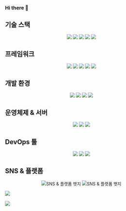 ### Hi there 👋
<!-- 기술 스택 -->
## 기술 스택

<div align="center">
	<img src="https://img.shields.io/badge/Java-007396?style=flat&logo=Java&logoColor=white" />
	<img src="https://img.shields.io/badge/Python-3776AB?style=flat&logo=Python&logoColor=white" />
	<img src="https://img.shields.io/badge/C++-00599C?style=flat&logo=cplusplus&logoColor=white" />
	<img src="https://img.shields.io/badge/C-00599C?style=flat&logo=c&logoColor=white" />
	<img src="https://img.shields.io/badge/Java-F7DF1E?style=flat&logo=javascript&logoColor=white" />
</div>

<!-- 프레임워크 -->
## 프레임워크

<div align="center">
    <!-- 프레임워크 뱃지 예시 -->
	<img src="https://img.shields.io/badge/Spring-6DB33F?style=flat&logo=spring&logoColor=white" />
	<img src="https://img.shields.io/badge/Springboot-6DB33F?style=flat&logo=springboot&logoColor=white" />
	<img src="https://img.shields.io/badge/NodeJs-339933?style=flat&logo=nodedotjs&logoColor=white" />
	<img src="https://img.shields.io/badge/Spring-6DB33F?style=flat&logo=spring&logoColor=white" />
	<img src="https://img.shields.io/badge/FastAPI-009688?style=flat&logo=fastapi&logoColor=white" />
    <!-- 추가 프레임워크 뱃지들 -->
</div>

<!-- 개발 환경 -->
## 개발 환경

<div align="center">
    <!-- 개발 환경 뱃지 예시 -->
    	<img src="https://img.shields.io/badge/Intellij-000000?style=flat&logo=intellijidea&logoColor=white" />
	<img src="https://img.shields.io/badge/VsCode-007ACC?style=flat&logo=visualstudiocode&logoColor=white" />
	<img src="https://img.shields.io/badge/Vim-019733?style=flat&logo=vim&logoColor=white" />
	<img src="https://img.shields.io/badge/Atom-66595C?style=flat&logo=atom&logoColor=white" />
    <!-- 추가 개발 환경 뱃지들 -->
</div>

## 운영체제 & 서버

<div align="center">
    <!-- SNS & 플랫폼 뱃지 예시 -->
   	<img src="https://img.shields.io/badge/Centos-262577?style=flat&logo=centos&logoColor=white" />
    	<img src="https://img.shields.io/badge/Windows-0078D4?style=flat&logo=windows&logoColor=white" />
	<img src="https://img.shields.io/badge/Ubuntu-E95420?style=flat&logo=ubuntu&logoColor=white" />
    <!-- 추가 SNS & 플랫폼 뱃지들 -->
</div>

## DevOps 툴

<div align="center">
    <!-- SNS & 플랫폼 뱃지 예시 -->
    <img src="https://img.shields.io/badge/Jenkins-D24939?style=flat&logo=jenkins&logoColor=white" />
	<img src="https://img.shields.io/badge/Docker-2496ED?style=flat&logo=docker&logoColor=white" />
	<img src="https://img.shields.io/badge/apachetomcat-#F8DC75?style=flat&logo=tomcat-&logoColor=white" />
    <!-- 추가 SNS & 플랫폼 뱃지들 -->
</div>

<!-- SNS & 플랫폼 -->
## SNS & 플랫폼

<div align="center">
    <!-- SNS & 플랫폼 뱃지 예시 -->
    <img src="뱃지 이미지 URL" alt="SNS & 플랫폼 뱃지">
    <img src="뱃지 이미지 URL" alt="SNS & 플랫폼 뱃지">
    <!-- 추가 SNS & 플랫폼 뱃지들 -->
</div>

<img src="https://github-readme-stats.vercel.app/api/top-langs/?username=donghyoya&layout=compact"><br><br>
<img src="https://github-readme-stats.vercel.app/api?username=donghyoya&show_icons=true">

<!--
**donghyoya/donghyoya** is a ✨ _special_ ✨ repository because its `README.md` (this file) appears on your GitHub profile.

Here are some ideas to get you started:

- 🔭 I’m currently working on ...
- 🌱 I’m currently learning ...
- 👯 I’m looking to collaborate on ...
- 🤔 I’m looking for help with ...
- 💬 Ask me about ...
- 📫 How to reach me: ...
- 😄 Pronouns: ...
- ⚡ Fun fact: ...
-->
